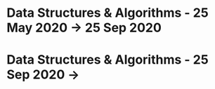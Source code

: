 # Data Structures & Algorithms - 25 May 2020 -> 25 Sep 2020
# Data Structures & Algorithms - 25 Sep 2020 -> 
